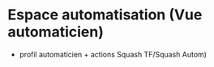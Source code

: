 # Espace automatisation (Vue automaticien)

 + profil automaticien + actions Squash TF/Squash Autom)


<!--stackedit_data:
eyJoaXN0b3J5IjpbNzYwMDc0NzcwXX0=
-->
